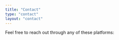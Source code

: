 ```yaml
---
title: "Contact"
type: "contact"
layout: "contact"
---
```


Feel free to reach out through any of these platforms: